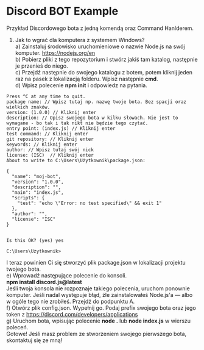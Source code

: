 # Discord BOT Example
Przykład Discordowego bota z jedną komendą oraz Command Hanlderem.

1. Jak to wgrać dla komputera z systemem Windows?<br>
a) Zainstaluj środowisko uruchomieniowe o nazwie Node.js na swój komputer. https://nodejs.org/en<br>
b) Pobierz pliki z tego repozytorium i stwórz jakiś tam katalog, następnie je przenieś do niego.<br>
c) Przejdź następnie do swojego katalogu z botem, potem kliknij jeden raz na pasek z lokalizacją folderu. Wpisz następnie **cmd**.<br>
d) Wpisz polecenie **npm init** i odpowiedz na pytania.
```
Press ^C at any time to quit.
package name: // Wpisz tutaj np. nazwę twoje bota. Bez spacji oraz wielkich znaków.
version: (1.0.0) // Kliknij enter
description: // Opisz swojego bota w kilku słowach. Nie jest to wymagane - bo tak i tak nikt nie będzie tego czytać.
entry point: (index.js) // Kliknij enter
test command: // Kliknij enter
git repository: // Kliknij enter
keywords: // Kliknij enter
author: // Wpisz tutaj swój nick
license: (ISC)  // Kliknij enter
About to write to C:\Users\Użytkownik\package.json:

{
  "name": "moj-bot",
  "version": "1.0.0",
  "description": "",
  "main": "index.js",
  "scripts": {
    "test": "echo \"Error: no test specified\" && exit 1"
  },
  "author": "",
  "license": "ISC"
}


Is this OK? (yes) yes

C:\Users\Użytkownik>
```
I teraz powinien Ci się stworzyć plik package.json w lokalizacji projektu twojego bota.<br>
e) Wprowadź następujące polecenie do konsoli.<br>
**npm install discord.js@latest**<br>
Jeśli twoja konsola nie rozpoznaje takiego polecenia, uruchom ponownie komputer. Jeśli nadal występuje błąd, źle zainstalowałeś Node.js'a — albo w ogóle tego nie zrobiłeś. Przejdź do podpunktu A.<br>
f) Otwórz plik config.json. Wypełnij go. Podaj prefix swojego bota oraz jego token z https://discord.com/developers/applications<br>
g) Uruchom bota, wpisując polecenie **node .** lub **node index.js** w wierszu poleceń.<br>
Gotowe! Jeśli masz problem ze stworzeniem swojego pierwszego bota, skontaktuj się ze mną!<br>
